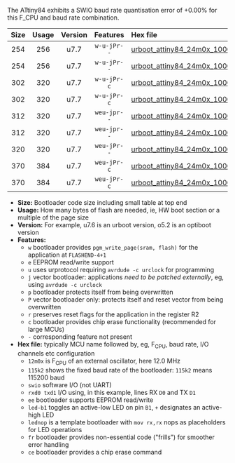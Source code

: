 The ATtiny84 exhibits a SWIO baud rate quantisation error of +0.00% for this F_CPU and baud rate combination.

|Size|Usage|Version|Features|Hex file|
|:-:|:-:|:-:|:-:|:--|
|254|256|u7.7|`w-u-jPr--`|[urboot_attiny84_24m0x_1000k0_swio_rxa3_txa2_led+a4.hex](https://raw.githubusercontent.com/stefanrueger/urboot.hex/main/mcus/attiny84/external_oscillator/fcpu_24m0x/br_1000k0/urboot_attiny84_24m0x_1000k0_swio_rxa3_txa2_led+a4.hex)|
|254|256|u7.7|`w-u-jPr--`|[urboot_attiny84_24m0x_1000k0_swio_rxa3_txa2_lednop.hex](https://raw.githubusercontent.com/stefanrueger/urboot.hex/main/mcus/attiny84/external_oscillator/fcpu_24m0x/br_1000k0/urboot_attiny84_24m0x_1000k0_swio_rxa3_txa2_lednop.hex)|
|302|320|u7.7|`w-u-jPr-c`|[urboot_attiny84_24m0x_1000k0_swio_rxa3_txa2_led+a4_fr_ce.hex](https://raw.githubusercontent.com/stefanrueger/urboot.hex/main/mcus/attiny84/external_oscillator/fcpu_24m0x/br_1000k0/urboot_attiny84_24m0x_1000k0_swio_rxa3_txa2_led+a4_fr_ce.hex)|
|302|320|u7.7|`w-u-jPr-c`|[urboot_attiny84_24m0x_1000k0_swio_rxa3_txa2_lednop_fr_ce.hex](https://raw.githubusercontent.com/stefanrueger/urboot.hex/main/mcus/attiny84/external_oscillator/fcpu_24m0x/br_1000k0/urboot_attiny84_24m0x_1000k0_swio_rxa3_txa2_lednop_fr_ce.hex)|
|312|320|u7.7|`weu-jpr--`|[urboot_attiny84_24m0x_1000k0_swio_rxa3_txa2_ee_led+a4.hex](https://raw.githubusercontent.com/stefanrueger/urboot.hex/main/mcus/attiny84/external_oscillator/fcpu_24m0x/br_1000k0/urboot_attiny84_24m0x_1000k0_swio_rxa3_txa2_ee_led+a4.hex)|
|312|320|u7.7|`weu-jpr--`|[urboot_attiny84_24m0x_1000k0_swio_rxa3_txa2_ee_lednop.hex](https://raw.githubusercontent.com/stefanrueger/urboot.hex/main/mcus/attiny84/external_oscillator/fcpu_24m0x/br_1000k0/urboot_attiny84_24m0x_1000k0_swio_rxa3_txa2_ee_lednop.hex)|
|320|320|u7.7|`weu-jPr--`|[urboot_attiny84_24m0x_1000k0_swio_rxa3_txa2_ee.hex](https://raw.githubusercontent.com/stefanrueger/urboot.hex/main/mcus/attiny84/external_oscillator/fcpu_24m0x/br_1000k0/urboot_attiny84_24m0x_1000k0_swio_rxa3_txa2_ee.hex)|
|370|384|u7.7|`weu-jPr-c`|[urboot_attiny84_24m0x_1000k0_swio_rxa3_txa2_ee_led+a4_fr_ce.hex](https://raw.githubusercontent.com/stefanrueger/urboot.hex/main/mcus/attiny84/external_oscillator/fcpu_24m0x/br_1000k0/urboot_attiny84_24m0x_1000k0_swio_rxa3_txa2_ee_led+a4_fr_ce.hex)|
|370|384|u7.7|`weu-jPr-c`|[urboot_attiny84_24m0x_1000k0_swio_rxa3_txa2_ee_lednop_fr_ce.hex](https://raw.githubusercontent.com/stefanrueger/urboot.hex/main/mcus/attiny84/external_oscillator/fcpu_24m0x/br_1000k0/urboot_attiny84_24m0x_1000k0_swio_rxa3_txa2_ee_lednop_fr_ce.hex)|

- **Size:** Bootloader code size including small table at top end
- **Usage:** How many bytes of flash are needed, ie, HW boot section or a multiple of the page size
- **Version:** For example, u7.6 is an urboot version, o5.2 is an optiboot version
- **Features:**
  + `w` bootloader provides `pgm_write_page(sram, flash)` for the application at `FLASHEND-4+1`
  + `e` EEPROM read/write support
  + `u` uses urprotocol requiring `avrdude -c urclock` for programming
  + `j` vector bootloader: applications *need to be patched externally*, eg, using `avrdude -c urclock`
  + `p` bootloader protects itself from being overwritten
  + `P` vector bootloader only: protects itself and reset vector from being overwritten
  + `r` preserves reset flags for the application in the register R2
  + `c` bootloader provides chip erase functionality (recommended for large MCUs)
  + `-` corresponding feature not present
- **Hex file:** typically MCU name followed by, eg, F<sub>CPU</sub>, baud rate, I/O channels etc configuration
  + `12m0x` is F<sub>CPU</sub> of an external oscillator, here 12.0 MHz
  + `115k2` shows the fixed baud rate of the bootloader: `115k2` means 115200 baud
  + `swio` software I/O (not UART)
  + `rxd0 txd1` I/O using, in this example, lines RX `D0` and TX `D1`
  + `ee` bootloader supports EEPROM read/write
  + `led-b1` toggles an active-low LED on pin `B1`, `+` designates an active-high LED
  + `lednop` is a template bootloader with `mov rx,rx` nops as placeholders for LED operations
  + `fr` bootloader provides non-essential code ("frills") for smoother error handling
  + `ce` bootloader provides a chip erase command
